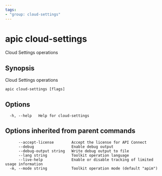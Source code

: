 ```yaml
---
tags:
- "group: cloud-settings"
---
```

# apic cloud-settings

Cloud Settings operations

## Synopsis

Cloud Settings operations

```
apic cloud-settings [flags]
```


## Options

```
  -h, --help   Help for cloud-settings
```

## Options inherited from parent commands

```
      --accept-license        Accept the license for API Connect
      --debug                 Enable debug output
      --debug-output string   Write debug output to file
      --lang string           Toolkit operation language
      --live-help             Enable or disable tracking of limited usage information
  -m, --mode string           Toolkit operation mode (default "apim")
```
